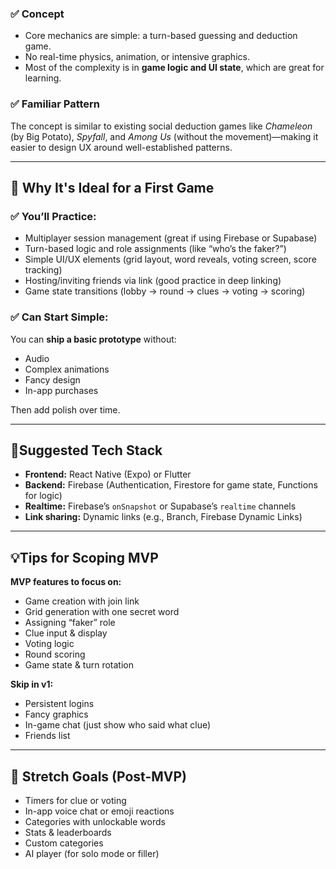 ### ✅ Concept

* Core mechanics are simple: a turn-based guessing and deduction game.
* No real-time physics, animation, or intensive graphics.
* Most of the complexity is in **game logic and UI state**, which are great for learning.

### ✅ Familiar Pattern

The concept is similar to existing social deduction games like *Chameleon* (by Big Potato), *Spyfall*, and *Among Us* (without the movement)—making it easier to design UX around well-established patterns.

---

## 🔧 Why It's Ideal for a First Game

### ✅ You’ll Practice:

* Multiplayer session management (great if using Firebase or Supabase)
* Turn-based logic and role assignments (like “who’s the faker?”)
* Simple UI/UX elements (grid layout, word reveals, voting screen, score tracking)
* Hosting/inviting friends via link (good practice in deep linking)
* Game state transitions (lobby → round → clues → voting → scoring)

### ✅ Can Start Simple:

You can **ship a basic prototype** without:

* Audio
* Complex animations
* Fancy design
* In-app purchases

Then add polish over time.

---

## 📱Suggested Tech Stack

* **Frontend:** React Native (Expo) or Flutter
* **Backend:** Firebase (Authentication, Firestore for game state, Functions for logic)
* **Realtime:** Firebase’s `onSnapshot` or Supabase’s `realtime` channels
* **Link sharing:** Dynamic links (e.g., Branch, Firebase Dynamic Links)

---

## 💡Tips for Scoping MVP

**MVP features to focus on:**

* Game creation with join link
* Grid generation with one secret word
* Assigning “faker” role
* Clue input & display
* Voting logic
* Round scoring
* Game state & turn rotation

**Skip in v1:**

* Persistent logins
* Fancy graphics
* In-game chat (just show who said what clue)
* Friends list

---

## 🎯 Stretch Goals (Post-MVP)

* Timers for clue or voting
* In-app voice chat or emoji reactions
* Categories with unlockable words
* Stats & leaderboards
* Custom categories
* AI player (for solo mode or filler)